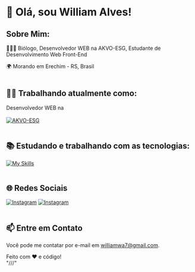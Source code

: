 # 👋 Olá, sou William Alves!

## Sobre Mim:
🧔🏻‍♂️ Biólogo, Desenvolvedor WEB na AKVO-ESG, Estudante de Desenvolvimento Web Front-End

🌍 Morando em Erechim - RS, Brasil </br></br>

## 👨‍💻 Trabalhando atualmente como:
Desenvolvedor WEB na </br></br>
[![AKVO-ESG](https://static.wixstatic.com/media/a7eae7_6a2c29a2429140b2b3a53754cfd9119a~mv2.png/v1/fill/w_183,h_49,al_c,q_85,usm_0.66_1.00_0.01,enc_auto/AKVO_1.png)](https://www.akvo-esg.com/) </br></br>




## 📚 Estudando e trabalhando com as tecnologias:
[![My Skills](https://skillicons.dev/icons?i=html,css,js,react,nextjs,bootstrap,git,github,figma,py,mysql,wordpress)](https://github.com/williamwa7) </br></br>


## 🌐 Redes Sociais

[![Instagram](https://skillicons.dev/icons?i=instagram)](https://www.instagram.com/williamwa7/)
[![Instagram](https://skillicons.dev/icons?i=linkedin)](https://www.linkedin.com/in/williamwa7/) </br></br>


## 📫 Entre em Contato
Você pode me contatar por e-mail em williamwa7@gmail.com.

Feito com ❤️ e código!
</br> "\///\"
